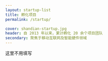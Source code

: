 ```yaml
---
layout: startup-list
title: 孵化项目
permalink: /startup/

cover: shandian-startup.jpg
header: 自 2013 年以来，累计孵化 20 余个项目团队
secondary: 聚焦于移动互联网及智能硬件领域
---
```


这里不用填写